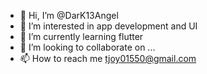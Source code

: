 - 👋 Hi, I’m @DarK13Angel
- 👀 I’m interested in app development and UI 
- 🌱 I’m currently learning flutter
- 💞️ I’m looking to collaborate on ...
- 📫 How to reach me tjoy01550@gmail.com

<!---
DarK13Angel/DarK13Angel is a ✨ special ✨ repository because its `README.md` (this file) appears on your GitHub profile.
You can click the Preview link to take a look at your changes.
--->
